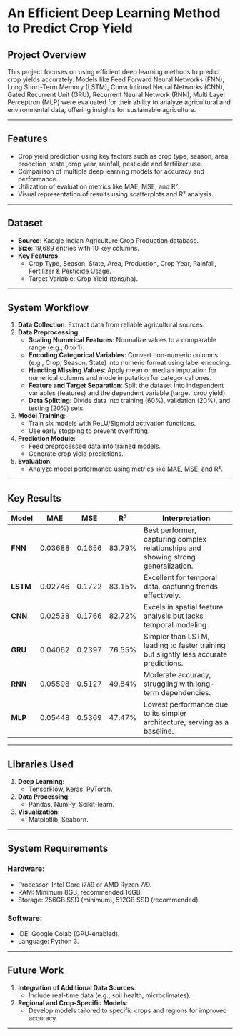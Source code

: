 # **An Efficient Deep Learning Method to Predict Crop Yield**

## **Project Overview**
This project focuses on using efficient deep learning methods to predict crop yields accurately. Models like Feed Forward Neural Networks (FNN), Long Short-Term Memory (LSTM), Convolutional Neural Networks (CNN), Gated Recurrent Unit (GRU), Recurrent Neural Network (RNN), Multi Layer Perceptron (MLP) were evaluated for their ability to analyze agricultural and environmental data, offering insights for sustainable agriculture.

---

## **Features**
- Crop yield prediction using key factors such as crop type, season, area, prodction ,state ,crop year, rainfall,  pesticide and fertilizer use.  
- Comparison of multiple deep learning models for accuracy and performance.  
- Utilization of evaluation metrics like MAE, MSE, and R².  
- Visual representation of results using scatterplots and R² analysis.  

---

## **Dataset**
- **Source**: Kaggle Indian Agriculture Crop Production database.  
- **Size**: 19,689 entries with 10 key columns.  
- **Key Features**:  
  - Crop Type, Season, State, Area, Production, Crop Year, Rainfall, Fertilizer & Pesticide Usage.  
  - Target Variable: Crop Yield (tons/ha).  

---

## **System Workflow**
1. **Data Collection**: Extract data from reliable agricultural sources.  
2. **Data Preprocessing**:  
   - **Scaling Numerical Features**: Normalize values to a comparable range (e.g., 0 to 1).  
   - **Encoding Categorical Variables**: Convert non-numeric columns (e.g., Crop, Season, State) into numeric format using label encoding.  
   - **Handling Missing Values**: Apply mean or median imputation for numerical columns and mode imputation for categorical ones.  
   - **Feature and Target Separation**: Split the dataset into independent variables (features) and the dependent variable (target: crop yield).  
   - **Data Splitting**: Divide data into training (60%), validation (20%), and testing (20%) sets.  
3. **Model Training**:  
   - Train six models with ReLU/Sigmoid activation functions.  
   - Use early stopping to prevent overfitting.  
4. **Prediction Module**:  
   - Feed preprocessed data into trained models.  
   - Generate crop yield predictions.  
5. **Evaluation**:  
   - Analyze model performance using metrics like MAE, MSE, and R². 

---

## **Key Results**
| **Model**              | **MAE**   | **MSE**   | **R²**    | **Interpretation**                                                                                   |
|------------------------|-----------|-----------|-----------|------------------------------------------------------------------------------------------------------|
| **FNN**                | 0.03688   | 0.1656    | 83.79%    | Best performer, capturing complex relationships and showing strong generalization.                  |
| **LSTM**               | 0.02746   | 0.1722    | 83.15%    | Excellent for temporal data, capturing trends effectively.                                          |
| **CNN**                | 0.02538   | 0.1766    | 82.72%    | Excels in spatial feature analysis but lacks temporal modeling.                                     |
| **GRU**                | 0.04062   | 0.2397    | 76.55%    | Simpler than LSTM, leading to faster training but slightly less accurate predictions.               |
| **RNN**                | 0.05598   | 0.5127    | 49.84%    | Moderate accuracy, struggling with long-term dependencies.                                          |
| **MLP**                | 0.05448   | 0.5369    | 47.47%    | Lowest performance due to its simpler architecture, serving as a baseline.                          |

---

## **Libraries Used**
1. **Deep Learning**:  
   - TensorFlow, Keras, PyTorch.  
2. **Data Processing**:  
   - Pandas, NumPy, Scikit-learn.  
3. **Visualization**:  
   - Matplotlib, Seaborn.  

---

## **System Requirements**
### **Hardware**:  
- Processor: Intel Core i7/i9 or AMD Ryzen 7/9.  
- RAM: Minimum 8GB, recommended 16GB.  
- Storage: 256GB SSD (minimum), 512GB SSD (recommended).  

### **Software**:  
- IDE: Google Colab (GPU-enabled).  
- Language: Python 3.  

---

## **Future Work**
1. **Integration of Additional Data Sources**:  
   - Include real-time data (e.g., soil health, microclimates).  
2. **Regional and Crop-Specific Models**:  
   - Develop models tailored to specific crops and regions for improved accuracy.  

---

